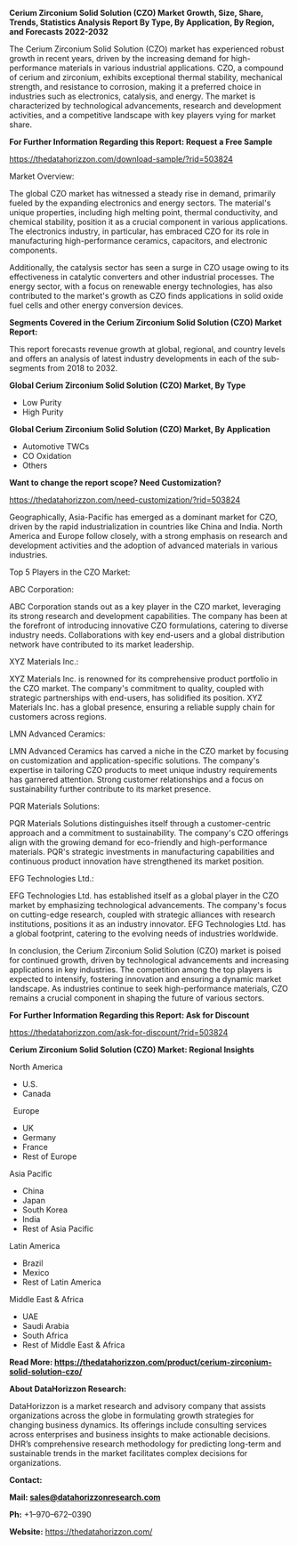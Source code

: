 ﻿**Cerium Zirconium Solid Solution (CZO)  Market Growth, Size, Share, Trends, Statistics Analysis Report By Type, By Application, By Region, and Forecasts 2022-2032**

The Cerium Zirconium Solid Solution (CZO) market has experienced robust growth in recent years, driven by the increasing demand for high-performance materials in various industrial applications. CZO, a compound of cerium and zirconium, exhibits exceptional thermal stability, mechanical strength, and resistance to corrosion, making it a preferred choice in industries such as electronics, catalysis, and energy. The market is characterized by technological advancements, research and development activities, and a competitive landscape with key players vying for market share. 

**For Further Information Regarding this Report: Request a Free Sample**	

<https://thedatahorizzon.com/download-sample/?rid=503824> 

Market Overview:

The global CZO market has witnessed a steady rise in demand, primarily fueled by the expanding electronics and energy sectors. The material's unique properties, including high melting point, thermal conductivity, and chemical stability, position it as a crucial component in various applications. The electronics industry, in particular, has embraced CZO for its role in manufacturing high-performance ceramics, capacitors, and electronic components.

Additionally, the catalysis sector has seen a surge in CZO usage owing to its effectiveness in catalytic converters and other industrial processes. The energy sector, with a focus on renewable energy technologies, has also contributed to the market's growth as CZO finds applications in solid oxide fuel cells and other energy conversion devices.  

**Segments Covered in the Cerium Zirconium Solid Solution (CZO) Market Report:** 

This report forecasts revenue growth at global, regional, and country levels and offers an analysis of latest industry developments in each of the sub-segments from 2018 to 2032.

**Global Cerium Zirconium Solid Solution (CZO) Market, By Type**

- Low Purity
- High Purity

**Global Cerium Zirconium Solid Solution (CZO) Market, By Application**

- Automotive TWCs
- CO Oxidation
- Others


**Want to change the report scope? Need Customization?**

<https://thedatahorizzon.com/need-customization/?rid=503824> 

Geographically, Asia-Pacific has emerged as a dominant market for CZO, driven by the rapid industrialization in countries like China and India. North America and Europe follow closely, with a strong emphasis on research and development activities and the adoption of advanced materials in various industries.

Top 5 Players in the CZO Market:

ABC Corporation:

ABC Corporation stands out as a key player in the CZO market, leveraging its strong research and development capabilities. The company has been at the forefront of introducing innovative CZO formulations, catering to diverse industry needs. Collaborations with key end-users and a global distribution network have contributed to its market leadership.

XYZ Materials Inc.:

XYZ Materials Inc. is renowned for its comprehensive product portfolio in the CZO market. The company's commitment to quality, coupled with strategic partnerships with end-users, has solidified its position. XYZ Materials Inc. has a global presence, ensuring a reliable supply chain for customers across regions.

LMN Advanced Ceramics:

LMN Advanced Ceramics has carved a niche in the CZO market by focusing on customization and application-specific solutions. The company's expertise in tailoring CZO products to meet unique industry requirements has garnered attention. Strong customer relationships and a focus on sustainability further contribute to its market presence.

PQR Materials Solutions:

PQR Materials Solutions distinguishes itself through a customer-centric approach and a commitment to sustainability. The company's CZO offerings align with the growing demand for eco-friendly and high-performance materials. PQR's strategic investments in manufacturing capabilities and continuous product innovation have strengthened its market position.

EFG Technologies Ltd.:

EFG Technologies Ltd. has established itself as a global player in the CZO market by emphasizing technological advancements. The company's focus on cutting-edge research, coupled with strategic alliances with research institutions, positions it as an industry innovator. EFG Technologies Ltd. has a global footprint, catering to the evolving needs of industries worldwide.

In conclusion, the Cerium Zirconium Solid Solution (CZO) market is poised for continued growth, driven by technological advancements and increasing applications in key industries. The competition among the top players is expected to intensify, fostering innovation and ensuring a dynamic market landscape. As industries continue to seek high-performance materials, CZO remains a crucial component in shaping the future of various sectors.

**For Further Information Regarding this Report: Ask for Discount**	

<https://thedatahorizzon.com/ask-for-discount/?rid=503824> 

**Cerium Zirconium Solid Solution (CZO) Market: Regional Insights**

North America

- U.S.
- Canada

` `Europe

- UK
- Germany
- France
- Rest of Europe

Asia Pacific

- China
- Japan
- South Korea
- India
- Rest of Asia Pacific

Latin America

- Brazil
- Mexico
- Rest of Latin America

Middle East & Africa

- UAE
- Saudi Arabia
- South Africa
- Rest of Middle East & Africa

**Read More: <https://thedatahorizzon.com/product/cerium-zirconium-solid-solution-czo/>** 

**About DataHorizzon Research:**

DataHorizzon is a market research and advisory company that assists organizations across the globe in formulating growth strategies for changing business dynamics. Its offerings include consulting services across enterprises and business insights to make actionable decisions. DHR’s comprehensive research methodology for predicting long-term and sustainable trends in the market facilitates complex decisions for organizations.

**Contact:**

**Mail: <sales@datahorizzonresearch.com>**

**Ph:** +1–970–672–0390

**Website:** <https://thedatahorizzon.com/>

